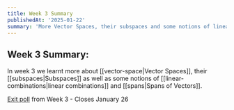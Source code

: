 ```yaml
---
title: Week 3 Summary
publishedAt: '2025-01-22'
summary: 'More Vector Spaces, their subspaces and some notions of linear independance'
---
```

## Week 3 Summary:

In week 3 we learnt more about [[vector-space|Vector Spaces]], their [[subspaces|Subspaces]] as well as some notions of [[linear-combinations|linear combinations]] and [[spans|Spans of Vectors]].

[Exit poll](https://forms.gle/JgdVArh5iJdFZq1T6) from Week 3 - Closes January 26
